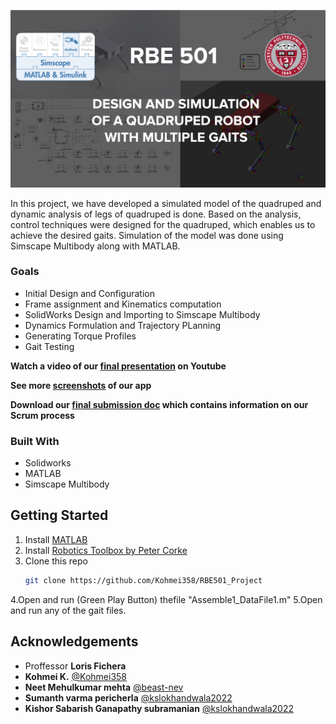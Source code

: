 <!-- ABOUT THE PROJECT -->
[![Product Name Screen Shot][product-screenshot]](https://youtu.be/84nr0pFNmIE)

In this project, we have developed a simulated model of the quadruped and dynamic analysis of legs of quadruped is done. Based on the analysis, control techniques were designed for the quadruped, which enables us to achieve the desired gaits. Simulation of the model was done using Simscape Multibody along with MATLAB.

### Goals
* Initial Design and Configuration
* Frame assignment and Kinematics computation
* SolidWorks Design and Importing to Simscape Multibody
* Dynamics Formulation and Trajectory PLanning
* Generating Torque Profiles
* Gait Testing


**Watch a video of our [final presentation](https://youtu.be/84nr0pFNmIE) on Youtube**

**See more [screenshots](https://drive.google.com/drive/folders/1IVsE6aBYgut-1ja_xGQBNLKaQGX4bQh1?usp=sharing) of our app**

**Download our [final submission doc](https://docs.google.com/document/d/1isP2y5EyYgsyj1HRhtxLBZyQ3JKt5DbxevlvPPygO1I/edit?usp=sharing) which contains information on our Scrum process**

### Built With

* Solidworks
* MATLAB
* Simscape Multibody

<!-- GETTING STARTED -->
## Getting Started

1. Install [MATLAB](https://www.oracle.com/technetwork/java/javase/downloads/index.html)
2. Install [Robotics Toolbox by Peter Corke](https://gluonhq.com/products/scene-builder/)
3. Clone this repo
   ```sh
   git clone https://github.com/Kohmei358/RBE501_Project
   ```
4.Open and run (Green Play Button) thefile "Assemble1_DataFile1.m"
5.Open and run any of the gait files.


<!-- ACKNOWLEDGEMENTS -->
## Acknowledgements
* Proffessor **Loris Fichera**
* **Kohmei K.** [@Kohmei358](https://github.com/Kohmei358)
* **Neet Mehulkumar mehta** [@beast-nev](https://github.com/beast-nev)
* **Sumanth varma pericherla** [@kslokhandwala2022](https://github.com/kslokhandwala2022)
* **Kishor Sabarish Ganapathy subramanian** [@kslokhandwala2022](https://github.com/kslokhandwala2022)

[product-screenshot]: RBE501Poster.jpg
